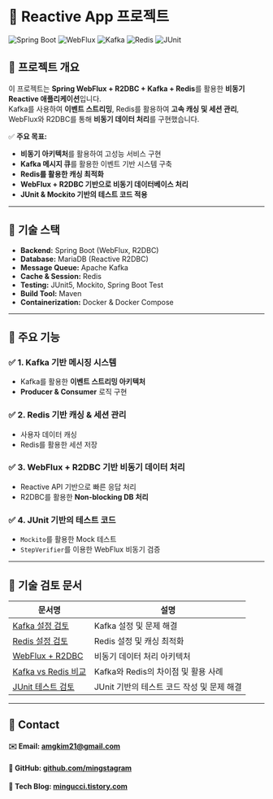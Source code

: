 # 🚀 Reactive App 프로젝트

![Spring Boot](https://img.shields.io/badge/Spring%20Boot-3.4.4+-green?style=flat)
![WebFlux](https://img.shields.io/badge/WebFlux-Reactive-blue?style=flat)
![Kafka](https://img.shields.io/badge/Kafka-Message%20Queue-orange?style=flat)
![Redis](https://img.shields.io/badge/Redis-Cache-red?style=flat)
![JUnit](https://img.shields.io/badge/JUnit-Testing-yellow?style=flat)

## 📌 프로젝트 개요
이 프로젝트는 **Spring WebFlux + R2DBC + Kafka + Redis**를 활용한 **비동기 Reactive 애플리케이션**입니다.  
Kafka를 사용하여 **이벤트 스트리밍**, Redis를 활용하여 **고속 캐싱 및 세션 관리**, WebFlux와 R2DBC를 통해 **비동기 데이터 처리**를 구현했습니다.

✅ **주요 목표:**
- **비동기 아키텍처**를 활용하여 고성능 서비스 구현
- **Kafka 메시지 큐**를 활용한 이벤트 기반 시스템 구축
- **Redis를 활용한 캐싱 최적화**
- **WebFlux + R2DBC 기반으로 비동기 데이터베이스 처리**
- **JUnit & Mockito 기반의 테스트 코드 적용**

---

## 📌 기술 스택
- **Backend:** Spring Boot (WebFlux, R2DBC)
- **Database:** MariaDB (Reactive R2DBC)
- **Message Queue:** Apache Kafka
- **Cache & Session:** Redis
- **Testing:** JUnit5, Mockito, Spring Boot Test
- **Build Tool:** Maven
- **Containerization:** Docker & Docker Compose

---

## 📌 주요 기능
### ✅ **1. Kafka 기반 메시징 시스템**
- Kafka를 활용한 **이벤트 스트리밍 아키텍처**
- **Producer & Consumer** 로직 구현

### ✅ **2. Redis 기반 캐싱 & 세션 관리**
- 사용자 데이터 캐싱
- Redis를 활용한 세션 저장

### ✅ **3. WebFlux + R2DBC 기반 비동기 데이터 처리**
- Reactive API 기반으로 빠른 응답 처리
- R2DBC를 활용한 **Non-blocking DB 처리**

### ✅ **4. JUnit 기반의 테스트 코드**
- `Mockito`를 활용한 Mock 테스트
- `StepVerifier`를 이용한 WebFlux 비동기 검증 

---

## 📌 기술 검토 문서
| 문서명                                                              | 설명            | 
|------------------------------------------------------------------|---------------|
| [Kafka 설정 검토](docs/tech-review/tech-review-kafka-setup.md)       | Kafka 설정 및 문제 해결            | 
| [Redis 설정 검토](docs/tech-review/tech-review-redis-setup.md)      | Redis 설정 및 캐싱 최적화           |
| [WebFlux + R2DBC](docs/tech-review/tech-review-webflux-r2dbc.md) | 비동기 데이터 처리 아키텍처       |
| [Kafka vs Redis 비교](docs/tech-review/tech-review-redis-vs-kafka.md) | Kafka와 Redis의 차이점 및 활용 사례     |
| [JUnit 테스트 검토](docs/tech-review/tech-review-junit-setup.md) | JUnit 기반의 테스트 코드 작성 및 문제 해결 |

---

## 📌 Contact
#### ✉️ Email: amgkim21@gmail.com
#### 📌 GitHub: [github.com/mingstagram](https://github.com/mingstagram)
#### 📌 Tech Blog: [mingucci.tistory.com](https://mingucci.tistory.com)
